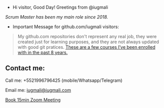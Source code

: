 - Hi visitor, Good Day! Greetings from @iugmali

*Scrum Master has been my main role since 2018.*

- Important Message for github.com/iugmali visitors:
>  My github.com repositories don't represent any real job, they were created just for learning purposes, and they are not always updated with good git pratices. [These are a few courses I’ve been enrolled with in the past 8 years.](https://www.udemy.com/user/guilherme-de-almeida/)

## Contact me:

Call me: +5521996796425 (mobile/Whatsapp/Telegram)

Email me: iugmali@iugmali.com 

[Book 15min Zoom Meeting](https://calendly.com/iugmali/15min-zoom-call)

<!---
iugmali/iugmali is a ✨ special ✨ repository because its `README.md` (this file) appears on your GitHub profile.
You can click the Preview link to take a look at your changes.
--->
